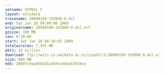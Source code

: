 ```yaml
---
setname: ISPDSL I
layout: witsdata
tracename: 20090109-193000-0.dsl
end: Sat Jan 10 09:00:00 2009
originalname: 20090109-193000-0.dsl.erf
gzsize: 388 MB
len: 0:30:00
start: Sat Jan 10 08:30:01 2009
totalwirelen: 7,347 MB
pkts: 12 million
download: ftp://wits.cs.waikato.ac.nz/ispdsl/1/20090109-193000-0.dsl.erf.gz
size: 989 MB
md5: 28607c9aa850d25a30fecb5be57b59ce
---
```

